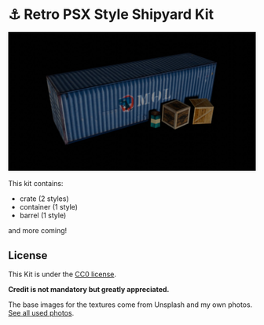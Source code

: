 # ⚓ Retro PSX Style Shipyard Kit

![Retro PSX Style Shipyard Kit](/showcase/showcase-1.jpg)

This kit contains:
- crate (2 styles)
- container (1 style)
- barrel (1 style)

and more coming!

## License

This Kit is under the [CC0 license](https://creativecommons.org/publicdomain/zero/1.0/).

**Credit is not mandatory but greatly appreciated.**

The base images for the textures come from Unsplash and my own photos. [See all used photos](https://unsplash.com/collections/PNB3WKZXz18/shipyard-kit). 

